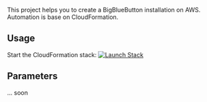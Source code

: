 
This project helps you to create a BigBlueButton installation on AWS.
Automation is base on CloudFormation.

## Usage

Start the CloudFormation stack: 
[![Launch Stack](https://cdn.rawgit.com/buildkite/cloudformation-launch-stack-button-svg/master/launch-stack.svg)](https://console.aws.amazon.com/cloudformation/home?region=eu-central-1#/stacks/new?stackName=BigBlueButton&templateURL=https://s3-eu-central-1.amazonaws.com/bbb-cfn/cloudformation.yaml)

## Parameters

... soon 